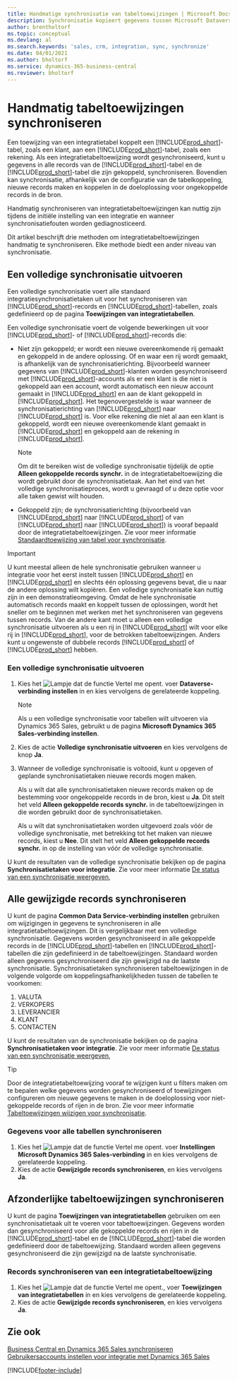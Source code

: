```yaml
---
title: Handmatige synchronisatie van tabeltoewijzingen | Microsoft Docs
description: Synchronisatie kopieert gegevens tussen Microsoft Dataverse-tabellen en Business Central en houdt de gegevens in beide systemen up-to-date.
author: brentholtorf
ms.topic: conceptual
ms.devlang: al
ms.search.keywords: 'sales, crm, integration, sync, synchronize'
ms.date: 04/01/2021
ms.author: bholtorf
ms.service: dynamics-365-business-central
ms.reviewer: bholtorf
---
```


# <a name="manually-synchronize-table-mappings"></a>Handmatig tabeltoewijzingen synchroniseren


Een toewijzing van een integratietabel koppelt een [!INCLUDE[prod_short](includes/prod_short.md)]-tabel, zoals een klant, aan een [!INCLUDE[prod_short](includes/cds_long_md.md)]-tabel, zoals een rekening. Als een integratietabeltoewijzing wordt gesynchroniseerd, kunt u gegevens in alle records van de [!INCLUDE[prod_short](includes/prod_short.md)]-tabel en de [!INCLUDE[prod_short](includes/cds_long_md.md)]-tabel die zijn gekoppeld, synchroniseren. Bovendien kan synchronisatie, afhankelijk van de configuratie van de tabelkoppeling, nieuwe records maken en koppelen in de doeloplossing voor ongekoppelde records in de bron.  

Handmatig synchroniseren van integratietabeltoewijzingen kan nuttig zijn tijdens de initiële instelling van een integratie en wanneer synchronisatiefouten worden gediagnosticeerd.  

Dit artikel beschrijft drie methoden om integratietabeltoewijzingen handmatig te synchroniseren. Elke methode biedt een ander niveau van synchronisatie.

## <a name="run-a-full-synchronization"></a>Een volledige synchronisatie uitvoeren
Een volledige synchronisatie voert alle standaard integratiesynchronisatietaken uit voor het synchroniseren van [!INCLUDE[prod_short](includes/prod_short.md)]-records en [!INCLUDE[prod_short](includes/cds_long_md.md)]-tabellen, zoals gedefinieerd op de pagina **Toewijzingen van integratietabellen**. 

Een volledige synchronisatie voert de volgende bewerkingen uit voor [!INCLUDE[prod_short](includes/prod_short.md)]- of [!INCLUDE[prod_short](includes/cds_long_md.md)]-records die:

* Niet zijn gekoppeld; er wordt een nieuwe overeenkomende rij gemaakt en gekoppeld in de andere oplossing.
Of en waar een rij wordt gemaakt, is afhankelijk van de synchronisatierichting. Bijvoorbeeld wanneer gegevens van [!INCLUDE[prod_short](includes/prod_short.md)]-klanten worden gesynchroniseerd met [!INCLUDE[prod_short](includes/cds_long_md.md)]-accounts als er een klant is die niet is gekoppeld aan een account, wordt automatisch een nieuw account gemaakt in [!INCLUDE[prod_short](includes/cds_long_md.md)] en aan de klant gekoppeld in [!INCLUDE[prod_short](includes/prod_short.md)]. Het tegenovergestelde is waar wanneer de synchronisatierichting van [!INCLUDE[prod_short](includes/cds_long_md.md)] naar [!INCLUDE[prod_short](includes/prod_short.md)] is. Voor elke rekening die niet al aan een klant is gekoppeld, wordt een nieuwe overeenkomende klant gemaakt in [!INCLUDE[prod_short](includes/prod_short.md)] en gekoppeld aan de rekening in [!INCLUDE[prod_short](includes/cds_long_md.md)].  

     > [!NOTE]  
     >  Om dit te bereiken wist de volledige synchronisatie tijdelijk de optie **Alleen gekoppelde records synchr.** in de integratietabeltoewijzing die wordt gebruikt door de synchronisatietaak. Aan het eind van het volledige synchronisatieproces, wordt u gevraagd of u deze optie voor alle taken gewist wilt houden.  

* Gekoppeld zijn; de synchronisatierichting (bijvoorbeeld van [!INCLUDE[prod_short](includes/prod_short.md)] naar [!INCLUDE[prod_short](includes/cds_long_md.md)] of van [!INCLUDE[prod_short](includes/cds_long_md.md)] naar [!INCLUDE[prod_short](includes/prod_short.md)]) is vooraf bepaald door de integratietabeltoewijzingen. Zie voor meer informatie [Standaardtoewijzing van tabel voor synchronisatie](admin-synchronizing-business-central-and-sales.md#standard-table-mapping-for-synchronization).  

> [!IMPORTANT]  
>  U kunt meestal alleen de hele synchronisatie gebruiken wanneer u integratie voor het eerst instelt tussen [!INCLUDE[prod_short](includes/prod_short.md)] en [!INCLUDE[prod_short](includes/cds_long_md.md)] en slechts één oplossing gegevens bevat, die u naar de andere oplossing wilt kopiëren. Een volledige synchronisatie kan nuttig zijn in een demonstratieomgeving. Omdat de hele synchronisatie automatisch records maakt en koppelt tussen de oplossingen, wordt het sneller om te beginnen met werken met het synchroniseren van gegevens tussen records. Van de andere kant moet u alleen een volledige synchronisatie uitvoeren als u een rij in [!INCLUDE[prod_short](includes/prod_short.md)] wilt voor elke rij in [!INCLUDE[prod_short](includes/cds_long_md.md)], voor de betrokken tabeltoewijzingen. Anders kunt u ongewenste of dubbele records [!INCLUDE[prod_short](includes/prod_short.md)] of [!INCLUDE[prod_short](includes/cds_long_md.md)] hebben.  

### <a name="to-run-a-full-synchronization"></a>Een volledige synchronisatie uitvoeren
1.  Kies het ![Lampje dat de functie Vertel me opent.](media/ui-search/search_small.png "Vertel me wat u wilt doen") voer **Dataverse-verbinding instellen** in en kies vervolgens de gerelateerde koppeling.

    > [!NOTE]
    > Als u een volledige synchronisatie voor tabellen wilt uitvoeren via Dynamics 365 Sales, gebruikt u de pagina **Microsoft Dynamics 365 Sales-verbinding instellen**.

2.  Kies de actie **Volledige synchronisatie uitvoeren** en kies vervolgens de knop **Ja**.  
3.  Wanneer de volledige synchronisatie is voltooid, kunt u opgeven of geplande synchronisatietaken nieuwe records mogen maken.  

    Als u wilt dat alle synchronisatietaken nieuwe records maken op de bestemming voor ongekoppelde records in de bron, kiest u **Ja**. Dit stelt het veld **Alleen gekoppelde records synchr.** in de tabeltoewijzingen in die worden gebruikt door de synchronisatietaken.  

    Als u wilt dat synchronisatietaken worden uitgevoerd zoals vóór de volledige synchronisatie, met betrekking tot het maken van nieuwe records, kiest u **Nee**. Dit stelt het veld **Alleen gekoppelde records synchr.** in op de instelling van vóór de volledige synchronisatie.  

U kunt de resultaten van de volledige synchronisatie bekijken op de pagina **Synchronisatietaken voor integratie**. Zie voor meer informatie [De status van een synchronisatie weergeven](admin-how-to-view-synchronization-status.md),  

## <a name="synchronizing-all-modified-records"></a>Alle gewijzigde records synchroniseren
U kunt de pagina **Common Data Service-verbinding instellen** gebruiken om wijzigingen in gegevens te synchroniseren in alle integratietabeltoewijzingen. Dit is vergelijkbaar met een volledige synchronisatie. Gegevens worden gesynchroniseerd in alle gekoppelde records in de [!INCLUDE[prod_short](includes/prod_short.md)]-tabellen en [!INCLUDE[prod_short](includes/cds_long_md.md)]-tabellen die zijn gedefinieerd in de tabeltoewijzingen. Standaard worden alleen gegevens gesynchroniseerd die zijn gewijzigd na de laatste synchronisatie. Synchronisatietaken synchroniseren tabeltoewijzingen in de volgende volgorde om koppelingsafhankelijkheden tussen de tabellen te voorkomen:  

1.  VALUTA  
2.  VERKOPERS  
3.  LEVERANCIER  
4.  KLANT  
5.  CONTACTEN  

U kunt de resultaten van de synchronisatie bekijken op de pagina **Synchronisatietaken voor integratie**. Zie voor meer informatie [De status van een synchronisatie weergeven](admin-how-to-view-synchronization-status.md),  

> [!TIP]  
>  Door de integratietabeltoewijzing vooraf te wijzigen kunt u filters maken om te bepalen welke gegevens worden gesynchroniseerd of toewijzingen configureren om nieuwe gegevens te maken in de doeloplossing voor niet-gekoppelde records of rijen in de bron. Zie voor meer informatie [Tabeltoewijzingen wijzigen voor synchronisatie](admin-how-to-modify-table-mappings-for-synchronization.md).

### <a name="to-synchronize-data-for-all-tables"></a>Gegevens voor alle tabellen synchroniseren
1.  Kies het ![Lampje dat de functie Vertel me opent.](media/ui-search/search_small.png "Vertel me wat u wilt doen") voer **Instellingen Microsoft Dynamics 365 Sales-verbinding** in en kies vervolgens de gerelateerde koppeling.
2.  Kies de actie **Gewijzigde records synchroniseren**, en kies vervolgens **Ja**.  

## <a name="synchronize-individual-table-mappings"></a>Afzonderlijke tabeltoewijzingen synchroniseren
U kunt de pagina **Toewijzingen van integratietabellen** gebruiken om een synchronisatietaak uit te voeren voor tabeltoewijzingen. Gegevens worden dan gesynchroniseerd voor alle gekoppelde records en rijen in de [!INCLUDE[prod_short](includes/prod_short.md)]-tabel en de [!INCLUDE[prod_short](includes/cds_long_md.md)]-tabel die worden gedefinieerd door de tabeltoewijzing. Standaard worden alleen gegevens gesynchroniseerd die zijn gewijzigd na de laatste synchronisatie.  

### <a name="to-synchronize-records-of-an-integration-table-mapping"></a>Records synchroniseren van een integratietabeltoewijzing
1.  Kies het ![Lampje dat de functie Vertel me opent.](media/ui-search/search_small.png "Vertel me wat u wilt doen"), voer **Toewijzingen van integratietabellen** in en kies vervolgens de gerelateerde koppeling.
2.  Kies de actie **Gewijzigde records synchroniseren**, en kies vervolgens **Ja**.  

## <a name="see-also"></a>Zie ook
[Business Central en Dynamics 365 Sales synchroniseren](admin-synchronizing-business-central-and-sales.md)   
[Gebruikersaccounts instellen voor integratie met Dynamics 365 Sales](admin-setting-up-integration-with-dynamics-sales.md)   


[!INCLUDE[footer-include](includes/footer-banner.md)]

